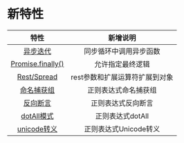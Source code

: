 # 新特性

|特性|新增说明|
|:---:|:---:|
|[异步迭代](./new1.md)|同步循环中调用异步函数|
|[Promise.finally()](./new2.md)|允许指定最终逻辑|
|[Rest/Spread](./new3.md)|rest参数和扩展运算符扩展到对象|
|[命名捕获组](./new4.md)|正则表达式命名捕获组|
|[反向断言](./new5.md)|正则表达式反向断言|
|[dotAll模式](./new5.md)|正则表达式dotAll|
|[unicode转义](./new6.md)|正则表达式Unicode转义|